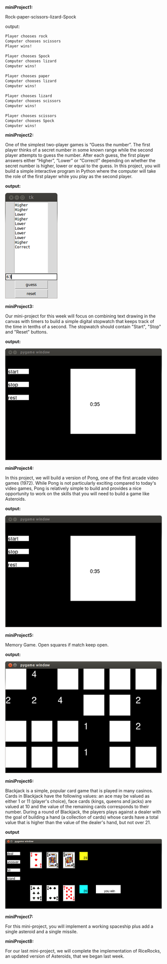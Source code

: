 **miniProject1:**
 
 Rock-paper-scissors-lizard-Spock
  
  output:
```
Player chooses rock
Computer chooses scissors
Player wins!

Player chooses Spock
Computer chooses lizard
Computer wins!

Player chooses paper
Computer chooses lizard
Computer wins!

Player chooses lizard
Computer chooses scissors
Computer wins!

Player chooses scissors
Computer chooses Spock
Computer wins!
```


**miniProject2:**

One of the simplest two-player games is “Guess the number”. The first player thinks of a secret number in some known range while the second player attempts to guess the number. After each guess, the first player answers either “Higher”, “Lower” or “Correct!” depending on whether the secret number is higher, lower or equal to the guess. In this project, you will build a simple interactive program in Python where the computer will take the role of the first player while you play as the second player.

**output:**

![](https://github.com/alwasa0b/school/blob/master/introToPython/miniProject2/guessNumber.png?raw=true)



**miniProject3:**

Our mini-project for this week will focus on combining text drawing in the canvas with timers to build a simple digital stopwatch that keeps track of the time in tenths of a second. The stopwatch should contain "Start", "Stop" and "Reset" buttons. 

**output:**

![stopWatch](https://github.com/alwasa0b/school/blob/master/introToPython/miniProject3/stopWatch.png?raw=true)



**miniProject4:**

In this project, we will build a version of Pong, one of the first arcade video games (1972). While Pong is not particularly exciting compared to today's video games, Pong is relatively simple to build and provides a nice opportunity to work on the skills that you will need to build a game like Asteroids.

**output:**

![stopWatch](https://github.com/alwasa0b/school/blob/master/introToPython/miniProject3/stopWatch.png?raw=true)



**miniProject5:**

Memory Game. Open squares if match keep open.

**output:**

![memoryGame](https://github.com/alwasa0b/school/blob/master/introToPython/miniProject5/memory.png?raw=true)



**miniProject6:**

Blackjack is a simple, popular card game that is played in many casinos. Cards in Blackjack have the following values: an ace may be valued as either 1 or 11 (player's choice), face cards (kings, queens and jacks) are valued at 10 and the value of the remaining cards corresponds to their number. During a round of Blackjack, the players plays against a dealer with the goal of building a hand (a collection of cards) whose cards have a total value that is higher than the value of the dealer's hand, but not over 21.


**output**

![blackJack](https://github.com/alwasa0b/school/blob/master/introToPython/miniProject6/blackJack.png?raw=true)



**miniProject7:**

For this mini-project, you will implement a working spaceship plus add a single asteroid and a single missile.



**miniProject8:**

For our last mini-project, we will complete the implementation of RiceRocks, an updated version of Asteroids,  that we began last week.  
